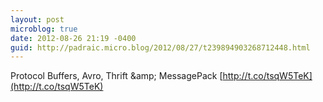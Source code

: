 ```yaml
---
layout: post
microblog: true
date: 2012-08-26 21:19 -0400
guid: http://padraic.micro.blog/2012/08/27/t239894903268712448.html
---
```

Protocol Buffers, Avro, Thrift &amp;amp; MessagePack [http://t.co/tsqW5TeK](http://t.co/tsqW5TeK)
